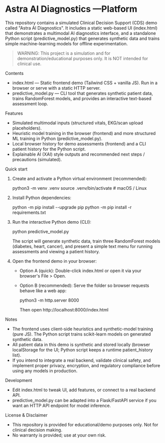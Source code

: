 # Astra AI Diagnostics —Platform

This repository contains a simulated Clinical Decision Support (CDS) demo called "Astra AI Diagnostics". It includes a static web-based UI (index.html) that demonstrates a multimodal AI diagnostics interface, and a standalone Python script (predictive_model.py) that generates synthetic data and trains simple machine-learning models for offline experimentation.

> WARNING: This project is a simulation and for demonstration/educational purposes only. It is NOT intended for clinical use.

Contents
- index.html — Static frontend demo (Tailwind CSS + vanilla JS). Run in a browser or serve with a static HTTP server.
- predictive_model.py — CLI tool that generates synthetic patient data, trains RandomForest models, and provides an interactive text-based assessment loop.

Features
- Simulated multimodal inputs (structured vitals, EKG/scan upload placeholders).
- Heuristic model training in the browser (frontend) and more structured ML training in Python (predictive_model.py).
- Local browser history for demo assessments (frontend) and a CLI patient history for the Python script.
- Explainable AI (XAI) style outputs and recommended next steps / precautions (simulated).

Quick start
1. Create and activate a Python virtual environment (recommended):

   python3 -m venv .venv
   source .venv/bin/activate  # macOS / Linux

2. Install Python dependencies:

   python -m pip install --upgrade pip
   python -m pip install -r requirements.txt

3. Run the interactive Python demo (CLI):

   python predictive_model.py

   The script will generate synthetic data, train three RandomForest models (diabetes, heart, cancer), and present a simple text menu for running assessments and viewing a patient history.

4. Open the frontend demo in your browser:

   - Option A (quick): Double-click index.html or open it via your browser's File > Open.
   - Option B (recommended): Serve the folder so browser requests behave like a web app:

     python3 -m http.server 8000

     Then open http://localhost:8000/index.html

Notes
- The frontend uses client-side heuristics and synthetic-model training (pure JS). The Python script trains scikit-learn models on generated synthetic data.
- All patient data in this demo is synthetic and stored locally (browser localStorage for the UI; Python script keeps a runtime patient_history list).
- If you intend to integrate a real backend, validate clinical safety, and implement proper privacy, encryption, and regulatory compliance before using any models in production.

Development
- Edit index.html to tweak UI, add features, or connect to a real backend API.
- predictive_model.py can be adapted into a Flask/FastAPI service if you want an HTTP API endpoint for model inference.

License & Disclaimer
- This repository is provided for educational/demo purposes only. Not for clinical decision making.
- No warranty is provided; use at your own risk.

